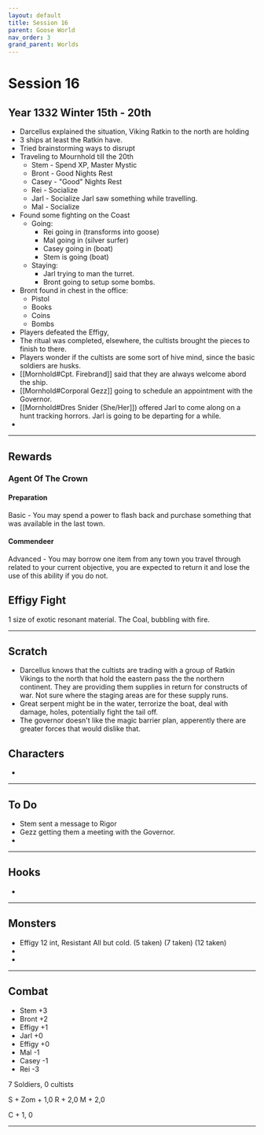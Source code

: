 ```yaml
---
layout: default
title: Session 16
parent: Goose World
nav_order: 3
grand_parent: Worlds
---
```

# Session 16

## Year 1332 Winter 15th - 20th
* Darcellus explained the situation, Viking Ratkin to the north are holding 
* 3 ships at least the Ratkin have.
* Tried brainstorming ways to disrupt
* Traveling to Mournhold till the 20th
	* Stem - Spend XP, Master Mystic
	* Bront - Good Nights Rest
	* Casey - "Good" Nights Rest
	* Rei - Socialize
	* Jarl - Socialize Jarl saw something while travelling.
	* Mal - Socialize
* Found some fighting on the Coast
	* Going:
		* Rei going in (transforms into goose)
		* Mal going in (silver surfer)
		* Casey going in (boat)
		* Stem is going (boat)
	* Staying:
		* Jarl trying to man the turret.
		* Bront going to setup some bombs. 
* Bront found in chest in the office:
	* Pistol
	* Books
	* Coins
	* Bombs
* Players defeated the Effigy,
* The ritual was completed, elsewhere, the cultists brought the pieces to finish to there.
* Players wonder if the cultists are some sort of hive mind, since the basic soldiers are husks. 
* [[Mornhold#Cpt. Firebrand]] said that they are always welcome abord the ship.
* [[Mornhold#Corporal Gezz]] going to schedule an appointment with the Governor.
* [[Mornhold#Dres Snider (She/Her]]) offered Jarl to come along on a hunt tracking horrors. Jarl is going to be departing for a while.
* 

---

## Rewards

### Agent Of The Crown
#### Preparation
Basic - You may spend a power to flash back and purchase something that was available in the last town.

#### Commendeer
Advanced - You may borrow one item from any town you travel through related to your current objective, you are expected to return it and lose the use of this ability if you do not. 

## Effigy Fight
1 size of exotic resonant material. The Coal, bubbling with fire. 


---
## Scratch
* Darcellus knows that the cultists are trading with a group of Ratkin Vikings to the north that hold the eastern pass the the northern continent. They are providing them supplies in return for constructs of war. Not sure where the staging areas are for these supply runs.
* Great serpent might be in the water, terrorize the boat, deal with damage, holes, potentially fight the tail off. 
* The governor doesn't like the magic barrier plan, apperently there are greater forces that would dislike that.

## Characters
* 
 

---

## To Do
* Stem sent a message to Rigor
* Gezz getting them a meeting with the Governor.
* 


---

## Hooks
* 


---

## Monsters
* Effigy 12 int, Resistant All but cold. (5 taken) (7 taken) (12 taken)
* 
* 


---

## Combat
* Stem +3
* Bront +2
* Effigy +1
* Jarl +0
* Effigy +0
* Mal -1
* Casey -1
* Rei -3

7 Soldiers, 0 cultists

S + Zom + 1,0
R + 2,0
M + 2,0

C + 1, 0

---
